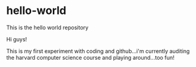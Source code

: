 # hello-world
This is the hello world repository

Hi guys!

This is my first experiment with coding and github...i'm currently auditing the harvard computer science course and playing around...too fun!
